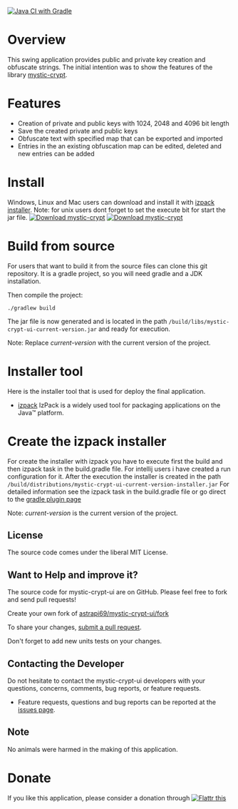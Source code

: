 [![Java CI with Gradle](https://github.com/astrapi69/mystic-crypt-ui/workflows/Java%20CI%20with%20Gradle/badge.svg)](https://github.com/astrapi69/mystic-crypt-ui/actions/workflows/gradle.yml)
# Overview

This swing application provides public and private key creation and obfuscate strings. The initial intention was to show the features of the library [mystic-crypt](https://github.com/astrapi69/mystic-crypt).

# Features

 * Creation of private and public keys with 1024, 2048 and 4096 bit length
 * Save the created private and public keys
 * Obfuscate text with specified map that can be exported and imported
 * Entries in the an existing obfuscation map can be edited, deleted and new entries can be added

# Install

Windows, Linux and Mac users can download and install it with
[izpack installer](https://sourceforge.net/projects/mysticcrypt/files/5.1/installer.jar/download).
Note: for unix users dont forget to set the execute bit for start the jar file.
[![Download mystic-crypt](https://a.fsdn.com/con/app/sf-download-button)](https://sourceforge.net/projects/mysticcrypt/files/latest/download)
[![Download mystic-crypt](https://img.shields.io/sourceforge/dm/mysticcrypt.svg)](https://sourceforge.net/projects/mysticcrypt/files/latest/download)

# Build from source

For users that want to build it from the source files can clone this git repository. It is a gradle project, so you will
need gradle and a JDK installation.

Then compile the project:

```
./gradlew build
```

The jar file is now generated and is located in the path ```/build/libs/mystic-crypt-ui-current-version.jar``` and ready
for execution.

Note:
Replace *current-version* with the current version of the project.

# Installer tool

Here is the installer tool that is used for deploy the final application.

* [izpack](http://izpack.org/) IzPack is a widely used tool for packaging applications on the Java™ platform.

# Create the izpack installer

For create the installer with izpack you have to execute first the build and then izpack task in the build.gradle file. For intellij users
i have created a run configuration for it. After the execution the installer is created in the path
```/build/distributions/mystic-crypt-ui-current-version-installer.jar```
For detailed information see the izpack task in the build.gradle file or go direct to the
[gradle plugin page](https://github.com/bmuschko/gradle-izpack-plugin)

Note:
*current-version* is the current version of the project.

## License

The source code comes under the liberal MIT License.

## Want to Help and improve it? ###

The source code for mystic-crypt-ui are on GitHub. Please feel free to fork and send pull requests!

Create your own fork of [astrapi69/mystic-crypt-ui/fork](https://github.com/astrapi69/mystic-crypt-ui/fork)

To share your changes, [submit a pull request](https://github.com/astrapi69/mystic-crypt-ui/pull/new/develop).

Don't forget to add new units tests on your changes.

## Contacting the Developer

Do not hesitate to contact the mystic-crypt-ui developers with your questions, concerns, comments, bug reports, or feature requests.
- Feature requests, questions and bug reports can be reported at the [issues page](https://github.com/astrapi69/mystic-crypt-ui/issues).

## Note

No animals were harmed in the making of this application.

# Donate

If you like this application, please consider a donation through
<a href="https://flattr.com/submit/auto?fid=r7vp62&url=https%3A%2F%2Fgithub.com%2Flightblueseas%2Fmystic-crypt-ui" target="_blank">
<img src="http://button.flattr.com/flattr-badge-large.png" alt="Flattr this" title="Flattr this" border="0">
</a>
